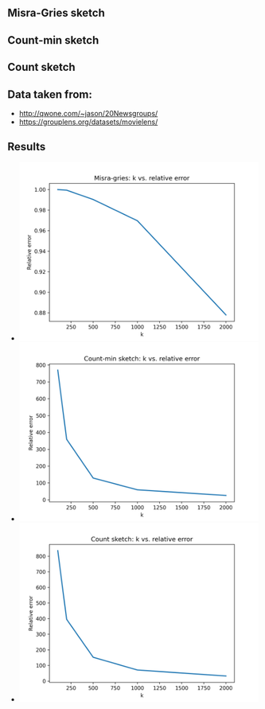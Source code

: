 ## Misra-Gries sketch

## Count-min sketch

## Count sketch

## Data taken from:

- http://qwone.com/~jason/20Newsgroups/
- https://grouplens.org/datasets/movielens/

## Results
- <img src="./plots/mg.png" width="600" />
- <img src="./plots/cm.png" width="600" />
- <img src="./plots/cs.png" width="600" />